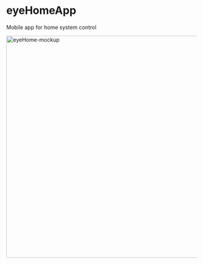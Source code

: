 # eyeHomeApp
Mobile app for home system control

<a data-flickr-embed="true"  href="https://www.flickr.com/photos/maxrale/22623781998/in/dateposted-public/" title="eyeHome-mockup"><img src="https://farm1.staticflickr.com/638/22623781998_60dae17849_b.jpg" width="800" height="588" alt="eyeHome-mockup"></a><script async src="//embedr.flickr.com/assets/client-code.js" charset="utf-8"></script>

